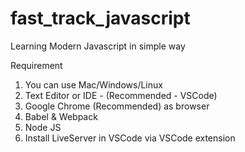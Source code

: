 # fast_track_javascript
Learning Modern Javascript in simple way

Requirement
1. You can use Mac/Windows/Linux
2. Text Editor or IDE - (Recommended - VSCode)
3. Google Chrome (Recommended) as browser
4. Babel & Webpack
5. Node JS
6. Install LiveServer in VSCode via VSCode extension 
